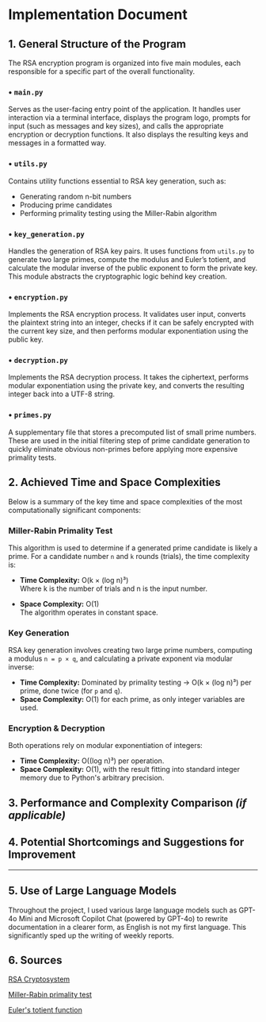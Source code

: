 # Implementation Document

## 1. General Structure of the Program

The RSA encryption program is organized into five main modules, each responsible for a specific part of the overall functionality.

### • `main.py`
Serves as the user-facing entry point of the application. It handles user interaction via a terminal interface, displays the program logo, prompts for input (such as messages and key sizes), and calls the appropriate encryption or decryption functions. It also displays the resulting keys and messages in a formatted way.

### • `utils.py`
Contains utility functions essential to RSA key generation, such as:
- Generating random n-bit numbers
- Producing prime candidates
- Performing primality testing using the Miller-Rabin algorithm

### • `key_generation.py`
Handles the generation of RSA key pairs. It uses functions from `utils.py` to generate two large primes, compute the modulus and Euler’s totient, and calculate the modular inverse of the public exponent to form the private key. This module abstracts the cryptographic logic behind key creation.

### • `encryption.py`
Implements the RSA encryption process. It validates user input, converts the plaintext string into an integer, checks if it can be safely encrypted with the current key size, and then performs modular exponentiation using the public key.

### • `decryption.py`
Implements the RSA decryption process. It takes the ciphertext, performs modular exponentiation using the private key, and converts the resulting integer back into a UTF-8 string.

### • `primes.py`
A supplementary file that stores a precomputed list of small prime numbers. These are used in the initial filtering step of prime candidate generation to quickly eliminate obvious non-primes before applying more expensive primality tests.


## 2. Achieved Time and Space Complexities

Below is a summary of the key time and space complexities of the most computationally significant components:

### Miller-Rabin Primality Test
This algorithm is used to determine if a generated prime candidate is likely a prime. For a candidate number `n` and `k` rounds (trials), the time complexity is:

- **Time Complexity:** O(k × (log n)³)  
  Where k is the number of trials and n is the input number.

- **Space Complexity:** O(1)  
  The algorithm operates in constant space.

### Key Generation
RSA key generation involves creating two large prime numbers, computing a modulus `n = p × q`, and calculating a private exponent via modular inverse:

- **Time Complexity:** Dominated by primality testing → O(k × (log n)³) per prime, done twice (for `p` and `q`).
- **Space Complexity:** O(1) for each prime, as only integer variables are used.

### Encryption & Decryption
Both operations rely on modular exponentiation of integers:

- **Time Complexity:** O((log n)³) per operation.
- **Space Complexity:** O(1), with the result fitting into standard integer memory due to Python's arbitrary precision.


## 3. Performance and Complexity Comparison *(if applicable)*

## 4. Potential Shortcomings and Suggestions for Improvement

---

## 5. Use of Large Language Models

Throughout the project, I used various large language models such as GPT-4o Mini and Microsoft Copilot Chat (powered by GPT-4o) to rewrite documentation in a clearer form, as English is not my first language. This significantly sped up the writing of weekly reports.

## 6. Sources

[RSA Cryptosystem](https://en.wikipedia.org/wiki/RSA_cryptosystem)

[Miller-Rabin primality test](https://en.wikipedia.org/wiki/Miller%E2%80%93Rabin_primality_test#)

[Euler's totient function](https://en.wikipedia.org/wiki/Euler%27s_totient_function)

